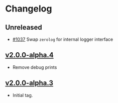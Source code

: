 # Changelog

## Unreleased

* [#1037](https://github.com/cosmos/iavl/pull/1037) Swap `zerolog` for internal logger interface

## [v2.0.0-alpha.4](https://github.com/cosmos/iavl/releases/tag/v2.0.0-alpha.4)

* Remove debug prints

## [v2.0.0-alpha.3](https://github.com/cosmos/iavl/releases/tag/v2.0.0-alpha.3)

* Initial tag.
